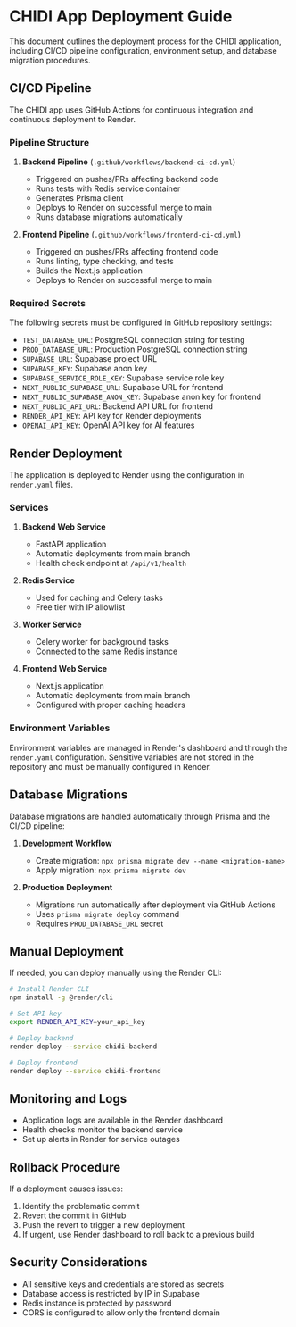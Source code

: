 # CHIDI App Deployment Guide

This document outlines the deployment process for the CHIDI application, including CI/CD pipeline configuration, environment setup, and database migration procedures.

## CI/CD Pipeline

The CHIDI app uses GitHub Actions for continuous integration and continuous deployment to Render.

### Pipeline Structure

1. **Backend Pipeline** (`.github/workflows/backend-ci-cd.yml`)
   - Triggered on pushes/PRs affecting backend code
   - Runs tests with Redis service container
   - Generates Prisma client
   - Deploys to Render on successful merge to main
   - Runs database migrations automatically

2. **Frontend Pipeline** (`.github/workflows/frontend-ci-cd.yml`)
   - Triggered on pushes/PRs affecting frontend code
   - Runs linting, type checking, and tests
   - Builds the Next.js application
   - Deploys to Render on successful merge to main

### Required Secrets

The following secrets must be configured in GitHub repository settings:

- `TEST_DATABASE_URL`: PostgreSQL connection string for testing
- `PROD_DATABASE_URL`: Production PostgreSQL connection string
- `SUPABASE_URL`: Supabase project URL
- `SUPABASE_KEY`: Supabase anon key
- `SUPABASE_SERVICE_ROLE_KEY`: Supabase service role key
- `NEXT_PUBLIC_SUPABASE_URL`: Supabase URL for frontend
- `NEXT_PUBLIC_SUPABASE_ANON_KEY`: Supabase anon key for frontend
- `NEXT_PUBLIC_API_URL`: Backend API URL for frontend
- `RENDER_API_KEY`: API key for Render deployments
- `OPENAI_API_KEY`: OpenAI API key for AI features

## Render Deployment

The application is deployed to Render using the configuration in `render.yaml` files.

### Services

1. **Backend Web Service**
   - FastAPI application
   - Automatic deployments from main branch
   - Health check endpoint at `/api/v1/health`

2. **Redis Service**
   - Used for caching and Celery tasks
   - Free tier with IP allowlist

3. **Worker Service**
   - Celery worker for background tasks
   - Connected to the same Redis instance

4. **Frontend Web Service**
   - Next.js application
   - Automatic deployments from main branch
   - Configured with proper caching headers

### Environment Variables

Environment variables are managed in Render's dashboard and through the `render.yaml` configuration. Sensitive variables are not stored in the repository and must be manually configured in Render.

## Database Migrations

Database migrations are handled automatically through Prisma and the CI/CD pipeline:

1. **Development Workflow**
   - Create migration: `npx prisma migrate dev --name <migration-name>`
   - Apply migration: `npx prisma migrate dev`

2. **Production Deployment**
   - Migrations run automatically after deployment via GitHub Actions
   - Uses `prisma migrate deploy` command
   - Requires `PROD_DATABASE_URL` secret

## Manual Deployment

If needed, you can deploy manually using the Render CLI:

```bash
# Install Render CLI
npm install -g @render/cli

# Set API key
export RENDER_API_KEY=your_api_key

# Deploy backend
render deploy --service chidi-backend

# Deploy frontend
render deploy --service chidi-frontend
```

## Monitoring and Logs

- Application logs are available in the Render dashboard
- Health checks monitor the backend service
- Set up alerts in Render for service outages

## Rollback Procedure

If a deployment causes issues:

1. Identify the problematic commit
2. Revert the commit in GitHub
3. Push the revert to trigger a new deployment
4. If urgent, use Render dashboard to roll back to a previous build

## Security Considerations

- All sensitive keys and credentials are stored as secrets
- Database access is restricted by IP in Supabase
- Redis instance is protected by password
- CORS is configured to allow only the frontend domain
